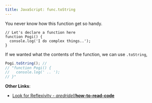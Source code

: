 ```yaml
---
title: JavaScript: func.toString
---
```


You never know how this function get so handy.

```
// Let's declare a function here
function Pogi() {
  console.log('I do complex things..');
}
```

If we wanted what the contents of the function, we can use `.toString`,

```js
Pogi.toString(); //
// "function Pogi() {
//   console.log(' .. ');
// }"
```

**Other Links**:
- [Look for Reflexivity - *aredridel*/**how-to-read-code**](https://github.com/aredridel/how-to-read-code/blob/master/how-to-read-code.md#look-for-reflexivity)
